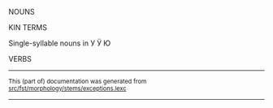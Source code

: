 

NOUNS

KIN TERMS

Single-syllable nouns in У Ӱ Ю

VERBS

* * *

<small>This (part of) documentation was generated from [src/fst/morphology/stems/exceptions.lexc](https://github.com/giellalt/lang-mhr/blob/main/src/fst/morphology/stems/exceptions.lexc)</small>

---


